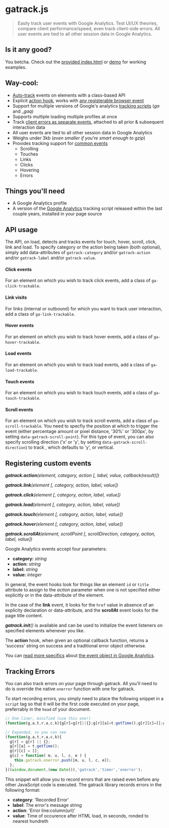 # gatrack.js

> Easily track user events with Google Analytics. Test UI/UX theories, compare client performance/speed, even track client-side errors. All user events are tied to all other session data in Google Analytics.

## Is it any good?

You betcha. Check out the [provided index.html](https://github.com/jbckmn/gatrack.js/blob/master/index.html) or [demo](http://gatrack.andjosh.com) for working examples.

## Way-cool:

- [Auto-track](#api-usage) events on elements with a class-based API
- Explicit [action hook](#registering-custom-events), works with [any registerable browser event](https://developer.mozilla.org/en-US/docs/Web/Reference/Events) 
- Support for multiple versions of Google's analytics [tracking scripts](#things-youll-need) (_ga_ and __gaq_)
- Supports multiple loading multiple profiles at once
- Track [client errors as separate events](#tracking-erros), attached to all prior & subsequent interaction data
- All user events are tied to all other session data in Google Analytics
- Weighs under 3kb (_even smaller if you're smart enough to gzip_)
- Provides tracking support for [common events](#api-usage)
  - Scrolling
  - Touches
  - Links
  - Clicks
  - Hovering
  - Errors

## Things you'll need

- A Google Analytics profile
- A version of the [Google Analytics](http://www.google.com/analytics/) tracking script released within the last couple years, installed in your page source

## API usage

The API, on load, detects and tracks events for touch, hover, scroll, click, link and load. To specify category or the action being taken (both optional), simply add data-attributes of `gatrack-category` and/or `gatrack-action` and/or `gatrack-label` and/or `gatrack-value`.

#### Click events

For an element on which you wish to track click events, add a class of `ga-click-trackable`.

#### Link visits

For links (internal or outbound) for which you want to track user interaction, add a class of `ga-link-trackable`.

#### Hover events

For an element on which you wish to track hover events, add a class of `ga-hover-trackable`.

#### Load events

For an element on which you wish to track load events, add a class of `ga-load-trackable`.

#### Touch events

For an element on which you wish to track touch events, add a class of `ga-touch-trackable`.

#### Scroll events

For an element on which you wish to track scroll events, add a class of `ga-scroll-trackable`. You need to specfiy the position at which to trigger the event (either percentage amount or pixel distance, '30%' or '300px', by setting `data-gatrack-scroll-point`). For this type of event, you can also specify scrolling direction ('x' or 'y', by setting `data-gatrack-scroll-direction`) to track , which defaults to 'y', or vertical.

## Registering custom events

*__gatrack.action__(element, category, action [, label, value, callback(result)])*

*__gatrack.link__(element [, category, action, label, value])*

*__gatrack.click__(element [, category, action, label, value])*

*__gatrack.load__(element [, category, action, label, value])*

*__gatrack.touch__(element [, category, action, label, value])*

*__gatrack.hover__(element [, category, action, label, value])*

*__gatrack.scrollAt__(element, scrollPoint [, scrollDirection, category, action, label, value])*

Google Analytics events accept four parameters:
- __category:__ _string_
- __action:__ _string_
- __label:__ _string_
- __value:__ _integer_

In general, the event hooks look for things like an element `id` or `title` attribute to assign to the _action_ parameter when one is not specified either explicitly or in the data-attribute of the element.

In the case of the __link__ event, it looks for the `href` value in absence of an explicity declaration or data-attribute, and the __scrollAt__ event looks for the page title content.

*__gatrack.init__()* is available and can be used to initialize the event listeners on specified elements whenever you like.

The __action__ hook, when given an optional callback function, returns a 'success' string on success and a traditional error object otherwise.

You can [read more specifics](https://developers.google.com/analytics/devguides/collection/analyticsjs/events) about [the event object in Google Analytics](https://developers.google.com/analytics/devguides/collection/gajs/eventTrackerGuide).

## Tracking Errors

You can also track errors on your page through gatrack. All you'll need to do is override the native `onerror` function with one for gatrack. 

To start recording errors, you simply need to place the following snippet in a `script` tag so that it will be the first code executed on your page, preferrably in the `head` of your document.

```javascript
// One-liner, minified (use this one!)
(function(g,a,t,r,a,c,k){g[r]=g[r]||{};g[r][a]=t.getTime();g[r][c]=[];g[c]=function(m,u,l,c,e){this.gatrack.onerror.push([m,u,l,c,e])}})(window,document,(new Date()),'gatrack','timer','onerror');
```
```javascript
// Expanded, so you can see
(function(g,a,t,r,a,c,k){
  g[r] = g[r] || {};
  g[r][a] = t.getTime();
  g[r][c] = [];
  g[c] = function( m, u, l, c, e ) {
    this.gatrack.onerror.push([m, u, l, c, e]);
  };
})(window,document,(new Date()),'gatrack','timer','onerror');
```

This snippet will allow you to record errors that are raised even before any other JavaScript code is executed. The gatrack library records errors in the following format:
- __category__: 'Recorded Error'
- __label__: The error's message string
- __action__: 'Error line:column(url)'
- __value__: Time of occurence after HTML load, in seconds, ronded to nearest hundreth
